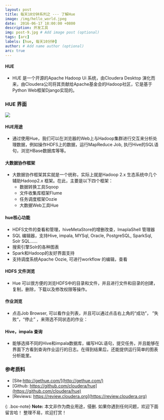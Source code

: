 ```yaml
---
layout: post
title: 每天10分钟系列之 --- 了解Hue
image: /img/hello_world.jpeg
date:  2016-06-17 18:00:00 +0800  
description: 开发工具
img: post-9.jpg # Add image post (optional)
tags: [arc]
labels: [hue, 每天10分钟]
author: # Add name author (optional)
arc: true
---
```

#### HUE
 
 - HUE 是一个开源的Apache Hadoop Ui 系统，由Cloudera Desktop 演化而来，由Cloudera公司将其贡献给Apache基金会的Hadoop社区，它是基于Python Web框架Django实现的。
 
### HUE 界面
 ![](http://p6jsga0vv.bkt.clouddn.com/18-11-9/59387858.jpg)
 
#### HUE用途
 - 通过使用Hue，我们可以在浏览器的Web上与Hadoop集群进行交互来分析处理数据，例如操作HDFS上的数据，运行MapReduce Job, 执行Hive的SQL语句，浏览HBase数据库等等。
 
#### 大数据协作框架
 - 大数据协作框架其实就是一个统称，实际上就是Hadoop 2.x 生态系统中几个辅助Hadoop2.x 框架。在此，主要是以下四个框架：
     - 数据转换工具Sqoop
     - 文件收集库框架Flume
     - 任务调度框架Oozie
     - 大数据Web工具Hue
 
 
#### hue核心功能
 - HDFS文件的查看和管理，hiveMetaStore的增删改查，ImaplaShell 管理器
 - SQL 编辑器，支持Hive, impala, MYSql, Oracle, PostgreSQL, SparkSql, Solr SQL......
 - 搜索引擎Solr的各种图表
 - Spark和Hadoop的友好界面支持
 - 支持调度系统Apache Oozie, 可进行workflow 的编辑，查看
 
#### HDFS 文件浏览
 - Hue 可以很方便的浏览HDFS中的目录和文件，并且进行文件和目录的创建，复制，删除，下载以及修改权限等操作。
 
#### 作业浏览
 - 点击Job Browser, 可以看作业列表，并且可以通过点击右上角的“成功”， ”失败“，“停止” ，来筛选不同状态的作业：
 
#### Hive，impala 查询
 - 能够选择不同的Hive和impala数据库，编写HQL语句，提交任务，并且能够在界面下方看到查询作业运行的日志。在得到结果后，还能提供运行简单的图表分析能里。
 
### 参考质料
 - [Site:http://gethue.com/](http://gethue.com/)
 - [Github: https://github.com/cloudera/hue](https://github.com/cloudera/hue)
 - [Reviews: https://review.cloudera.org](https://review.cloudera.org)

{: .box-note}
**Note:** 本文非作为商业用途，侵删. 如果你遇到任何问题，欢迎下面留言哈！ 整理不易，欢迎打赏！
